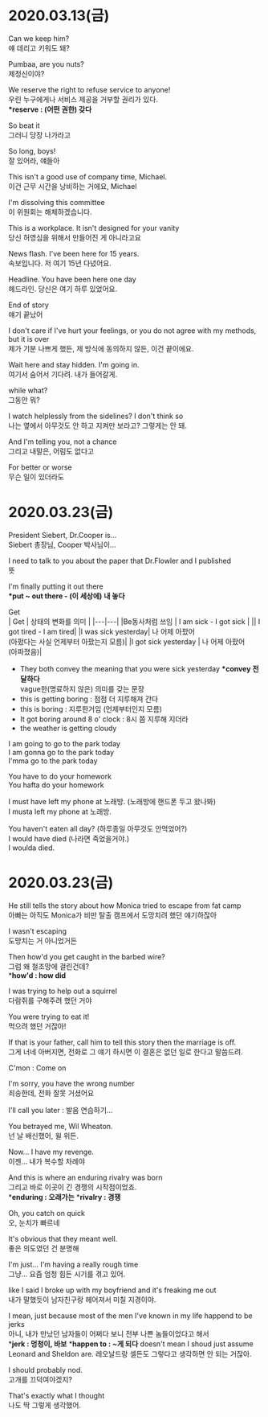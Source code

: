 # 2020.03.13(금)
Can we keep him? <br>
얘 데리고 키워도 돼?<br> 

Pumbaa, are you nuts? <br>
제정신이야?

We reserve the right to refuse service to anyone!  <br>
우린 누구에게나 서비스 제공을 거부할 권리가 있다. <br>
**\*reserve : (어떤 권한) 갖다**

So beat it  <br>
그러니 당장 나가라고

So long, boys! <br>
잘 있어라, 얘들아

This isn't a good use of company time, Michael. <br>
이건 근무 시간을 낭비하는 거에요, Michael

I'm dissolving this committee <br>
이 위원회는 해체하겠습니다.

This is a workplace. It isn't designed for your vanity <br>
당신 허영심을 위해서 만들어진 게 아니라고요

News flash. I've been here for 15 years. <br>
속보입니다. 저 여기 15년 다녔어요.

Headline. You have been here one day <br>
헤드라인. 당신은 여기 하루 있었어요.

End of story <br>
얘기 끝났어

I don't care if I've hurt your feelings, or you do not agree with my methods, but it is over <br>
제가 기분 나쁘게 했든, 제 방식에 동의하지 않든, 이건 끝이에요.

Wait here and stay hidden. I'm going in. <br>
여기서 숨어서 기다려. 내가 들어갈게.

while what? <br>
그동안 뭐?

I watch helplessly from the sidelines? I don't think so <br>
나는 옆에서 아무것도 안 하고 지켜만 보라고? 그렇게는 안 돼.

And I'm telling you, not a chance <br>
그리고 내말은, 어림도 없다고

For better or worse <br>
무슨 일이 있더라도

# 2020.03.23(금)
President Siebert, Dr.Cooper is...<br>
Siebert 총장님, Cooper 박사님이...

I need to talk to you about the paper that Dr.Flowler and I published<br>
뜻

I'm finally putting it out there<br>
**\*put ~ out there - (이  세상에) 내 놓다**

Get<br>
| Get | 상태의 변화를 의미 |
|---|---|
|Be동사처럼 쓰임 | I am sick - I got sick |
|| I got tired - I am tired|
|I was sick yesterday| 나 어제 아팠어<br>(아펐다는 사실 언제부터 아팠는지 모름)|
|I got sick yesterday | 나 어제 아팠어<br>(아파졌음)|
* They both convey the meaning that you were sick yesterday
**\*convey 전달하다**<br>
vague한(명료하지 않은) 의미를 갖는 문장
* this is getting boring : 점점 더 지루해져 간다
* this is boring : 지루한거임 (언제부터인지 모름)
* It got boring around 8 o' clock : 8시 쯤 지루해 지더라
* the weather is getting cloudy

I am going to go to the park today <br>
I am gonna go to the park today <br>
I'mma go to the park today<br>

You have to do your homework<br>
You hafta do your homework<br>

I must have left my phone at 노래방. (노래방에 핸드폰 두고 왔나봐)<br>
I musta left my phone at 노래방.

You haven't eaten all day? (하루종일 아무것도 안먹었어?)<br>
I would have died (나라면 죽었을거야.)<br>
I woulda died.

# 2020.03.23(금)
He still tells the story about how Monica tried to escape from fat camp<br>
아빠는 아직도 Monica가 비만 탈출 캠프에서 도망치려 했던 얘기하잖아

I wasn't escaping<br>
도망치는 거 아니었거든

Then how'd you get caught in the barbed wire?<br>
그럼 왜 철조망에 걸린건데?<br>
***how'd : how did**

I was trying to help out a squirrel<br>
다람쥐를 구해주려 했던 거야

You were trying to eat it!<br>
먹으려 했던 거잖아!

If that is your father, call him to tell this story then the marriage is off.<br>
그게 너네 아버지면, 전화로 그 얘기 하시면 이 결혼은 없던 일로 한다고 말씀드려.

C'mon : Come on

I'm sorry, you have the wrong number<br>
죄송한데, 전화 잘못 거셨어요

I'll call you later : 발음 연습하기...

You betrayed me, Wil Wheaton.<br>
넌 날 배신했어, 윌 위든.

Now... I have my revenge.<br>
이젠... 내가 복수할 차례야

And this is where an enduring rivalry was born<br>
그리고 바로 이곳이 긴 경쟁의 시작점이었죠.<br>
***enduring : 오래가는**
***rivalry : 경쟁**

Oh, you catch on quick<br>
오, 눈치가 빠르네

It's obvious that they meant well.<br>
좋은 의도였던 건 분명해
 
 I'm just... I'm having a really rough time<br>
 그냥... 요즘 엄청 힘든 시기를 겪고 있어.

 like I said I broke up with my boyfriend and it's freaking me out<br>
 내가 말했듯이 남자친구랑 헤어져서 미칠 지경이야.

 I mean, just because most of the men I've known in my life happend to be jerks<br>
 아니, 내가 만났던 남자들이 어쩌다 보니 전부 나쁜 놈들이었다고 해서<br>
***jerk : 멍청이, 바보**
***happen to : ~게 되다**
doesn't mean I shoud just assume Leonard and Sheldon are.
레오날드랑 셀든도 그렇다고 생각하면 안 되는 거잖아.

I should probably nod.<br>
고개를 끄덕여야겠지?

That's exactly what I thought<br>
나도 딱 그렇게 생각했어.

